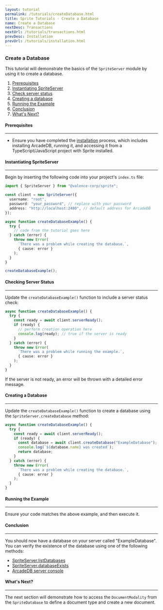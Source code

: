 ```yaml
---
layout: tutorial
permalink: /tutorials/createDatabase.html
title: Sprite Tutorials - Create a Database
name: Create a Database
nextDesc: Transactions
nextUrl: /tutorials/transactions.html
prevDesc: Installation
prevUrl: /tutorials/installation.html
---
```


### Create a Database

This tutorial will demonstrate the basics of the `SpriteServer` module by using it to create a database.

1. [Prerequisites](#prerequisites)
2. [Instantiating SpriteServer](#instantiating-spriteserver)
3. [Check server status](#checking-server-status)
4. [Creating a database](#create-a-database)
5. [Running the Example](#running-the-example)
6. [Conclusion](#conclusion)
7. [What's Next?](#whats-next)

#### Prerequisites
---------------

* Ensure you have completed the [installation](installation.html) process, which includes installing ArcadeDB, running it, and accessing it from a TypeScript/JavaScript project with Sprite installed.

#### Instantiating SpriteServer
---------------------------

Begin by inserting the following code into your project's `index.ts` file:

```ts
import { SpriteServer } from "@valence-corp/sprite";

const client = new SpriteServer({
  username: "root",
  password: "your_password", // replace with your password
  address: "http://localhost:2480", // default address for ArcadeDB
});

async function createDatabaseExample() {
  try {
    // code from the tutorial goes here
  } catch (error) {
    throw new Error(
      `There was a problem while creating the database.`,
      { cause: error }
    );
  }
}

createDatabaseExample();
```

#### Checking Server Status
-------------------------

Update the `createDatabaseExample()` function to include a server status check:

```ts
async function createDatabaseExample() {
  try {
    const ready = await client.serverReady();
    if (ready) {
      // perform creation operation here
      console.log(ready); // true if the server is ready
    }
  } catch (error) {
    throw new Error(
      `There was a problem while running the example.`,
      { cause: error }
    );
  }
}
```

If the server is not ready, an error will be thrown with a detailed error message.

#### Creating a Database
---------------------

Update the `createDatabaseExample()` function to create a database using the `SpriteServer.createDatabase` method:

```ts
async function createDatabaseExample() {
  try {
    const ready = await client.serverReady();
    if (ready) {
      const database = await client.createDatabase("ExampleDatabase");
      console.log(`${database.name} was created`);
      return database;
    }
  } catch (error) {
    throw new Error(
      `There was a problem while creating the database.`,
      { cause: error }
    );
  }
}
```

#### Running the Example
---------------------

Ensure your code matches the above example, and then execute it.

#### Conclusion
----------

You should now have a database on your server called "ExampleDatabase". You can verify the existence of the database using one of the following methods:

* [SpriteServer.listDatabases](/classes/SpriteServer/listDatabases.html)
* [SpriteServer.databaseExists](/classes/SpriteServer/databaseExists.html)
* [ArcadeDB server console](https://docs.arcadedb.com/#Console)

#### What's Next?
--------------

The next section will demonstrate how to access the `DocumentModality` from the `SpriteDatabase` to define a document type and create a new document.
